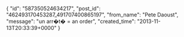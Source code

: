  {
   "id": "587350524634217",
   "post_id": "462493170453287_491707400865197",
   "from_name": "Pete Daoust",
   "message": "un arr�t� = an order",
   "created_time": "2013-11-13T20:33:39+0000"
 }
